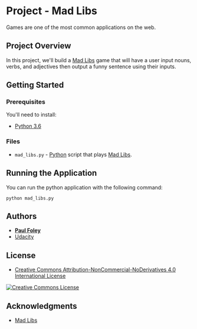 # Project - Mad Libs

Games are one of the most common applications on the web.


## Project Overview

In this project, we'll build a [Mad Libs](http://www.madlibs.com/) game that will have a user input nouns, verbs, and adjectives then output a funny sentence using their inputs.


## Getting Started

### Prerequisites
You'll need to install:

* [Python 3.6](https://www.python.org/)

### Files

* `mad_libs.py` - [Python](https://www.python.org/) script that plays [Mad Libs](http://www.madlibs.com/).

## Running the Application

You can run the python application with the following command:

`python mad_libs.py`


## Authors

* **[Paul Foley](https://github.com/paulfoley)**
* [Udacity](https://www.udacity.com/)


## License

* <a rel="license" href="https://creativecommons.org/licenses/by-nc-nd/4.0/"> Creative Commons Attribution-NonCommercial-NoDerivatives 4.0 International License</a>

<a rel="license" href="https://creativecommons.org/licenses/by-nc-nd/4.0/">
	<img alt="Creative Commons License" style="border-width:0" src="https://i.creativecommons.org/l/by-nc-nd/4.0/88x31.png" />
</a>


## Acknowledgments

* [Mad Libs](http://www.madlibs.com/)
